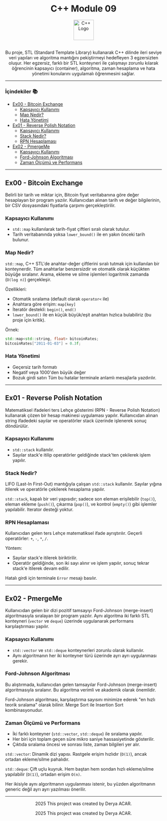 <div align="center">
  <h1>C++ Module 09</h1> <img src="https://cdn-icons-png.flaticon.com/512/6132/6132222.png" alt="C++ Logo" width="65"></br></br>
</div>

<p align="center">
  Bu proje, STL (Standard Template Library) kullanarak C++ dilinde ileri seviye veri yapıları ve algoritma mantığını pekiştirmeyi hedefleyen 3 egzersizten oluşur. Her egzersiz, farklı bir STL konteyneri ile çalışmayı zorunlu kılarak öğrencinin kapsayıcı (container), algoritma, zaman hesaplama ve hata yönetimi konularını uygulamalı öğrenmesini sağlar.
</p>

---

### İçindekiler 📚
  - [Ex00 - Bitcoin Exchange](#ex00)
    - [Kapsayıcı Kullanımı](#kapsayici-kullanimi)
    - [Map Nedir?](#map-nedir)
    - [Hata Yönetimi](#hata-yonetimi)
  - [Ex01 - Reverse Polish Notation](#ex02)
    - [Kapsayıcı Kullanımı](#ex01-kapsayici-kullanimi)
    - [Stack Nedir?](#stack-nedir)
    - [RPN Hesaplaması](#rpn-hesaplamasi)
  - [Ex02 - PmergeMe](#ex02)
    - [Kapsayıcı Kullanımı](#ex02-kapsayici-kullanimi)
    - [Ford-Johnson Algoritması](#ford-johnson-algoritmasi)
    - [Zaman Ölçümü ve Performans](#zaman-olcumu-ve-performans)

---

## <a name="ex00"></a>Ex00 - Bitcoin Exchange
Belirli bir tarih ve miktar için, Bitcoin fiyat veritabanına göre değer hesaplayan bir program yazılır. Kullanıcıdan alınan tarih ve değer bilgilerinin, bir CSV dosyasındaki fiyatlarla çarpımı gerçekleştirilir.

### <a name="kapsayici-kullanimi"></a>Kapsayıcı Kullanımı
- `std::map` kullanılarak tarih-fiyat çiftleri sıralı olarak tutulur.
- Tarih veritabanında yoksa `lower_bound()` ile en yakın önceki tarih bulunur.

### <a name="map-nedir"></a>Map Nedir?
`std::map`, C++ STL'de anahtar-değer çiftlerini sıralı tutmak için kullanılan bir konteynerdir. 
Tüm anahtarlar benzersizdir ve otomatik olarak küçükten büyüğe sıralanır. Arama, ekleme ve silme işlemleri logaritmik zamanda (`O(log n)`) gerçekleşir.

Özellikleri:
- Otomatik sıralama (default olarak `operator<` ile)
- Anahtara göre erişim: `map[key]`
- İteratör destekli: `begin()`, `end()`
- `lower_bound()` ile en küçük büyük/eşit anahtarı hızlıca bulabiliriz (bu proje için kritik).

Örnek:
```cpp
std::map<std::string, float> bitcoinRates;
bitcoinRates["2011-01-03"] = 0.3f;
```

### <a name="hata-yonetimi"></a>Hata Yönetimi
- Geçersiz tarih formatı
- Negatif veya 1000'den büyük değer
- Bozuk girdi satırı
Tüm bu hatalar terminale anlamlı mesajlarla yazdırılır.

---

## <a name="ex01"></a>Ex01 - Reverse Polish Notation

Matematiksel ifadeleri ters Lehçe gösterimi (RPN - Reverse Polish Notation) kullanarak çözen bir hesap makinesi uygulaması yapılır. Kullanıcıdan alınan string ifadedeki sayılar ve operatörler stack üzerinde işlenerek sonuç döndürülür.

### <a name="ex01-kapsayici-kullanimi"></a>Kapsayıcı Kullanımı
- `std::stack` kullanılır.
- Sayılar stack'e itilip operatörler geldiğinde stack'ten çekilerek işlem yapılır.

### <a name="stack-nedir"></a>Stack Nedir?
LIFO (Last-In First-Out) mantığıyla çalışan `std::stack` kullanılır. Sayılar yığına itilerek ve operatörle çekilerek hesaplama yapılır.

`std::stack`, kapalı bir veri yapısıdır; sadece son eleman erişilebilir (`top()`), eleman ekleme (`push()`), çıkarma (`pop()`), ve kontrol (`empty()`) gibi işlemler yapılabilir. 
Iterator desteği yoktur.

### <a name="rpn-hesaplamasi"></a>RPN Hesaplaması
Kullanıcıdan gelen ters Lehçe matematiksel ifade ayrıştırılır. 
Geçerli operatörler: `+`, `-`, `*`, `/`.

Yöntem:
- Sayılar stack'e itilerek biriktirilir.
- Operatör geldiğinde, son iki sayı alınır ve işlem yapılır, sonuç tekrar stack'e itilerek devam edilir.

Hatalı girdi için terminale `Error` mesajı basılır.

---

## <a name="ex02"></a>Ex02 - PmergeMe
Kullanıcıdan gelen bir dizi pozitif tamsayıyı Ford-Johnson (merge-insert) algoritmasıyla sıralayan bir program yazılır. Aynı algoritma iki farklı STL konteyneri (`vector` ve `deque`) üzerinde uygulanarak performans karşılaştırması yapılır.

### <a name="ex02-kapsayici-kullanimi"></a>Kapsayıcı Kullanımı
- `std::vector` ve `std::deque` konteynerleri zorunlu olarak kullanılır.
- Aynı algoritmanın her iki konteyner türü üzerinde ayrı ayrı uygulanması gerekir.

### <a name="ford-johnson-algoritmasi"></a>Ford-Johnson Algoritması
Bu alıştırmada, kullanıcıdan gelen tamsayılar Ford-Johnson (merge-insert) algoritmasıyla sıralanır. Bu algoritma verimli ve akademik olarak önemlidir.

Ford-Johnson algoritması, karşılaştırma sayısını minimize ederek "en hızlı teorik sıralama" olarak bilinir. Merge Sort ile Insertion Sort kombinasyonudur.


### <a name="zaman-olcumu-ve-performans"></a>Zaman Ölçümü ve Performans
- İki farklı konteyner (`std::vector`, `std::deque`) ile sıralama yapılır.
- Her biri için toplam geçen süre mikro saniye hassasiyetinde gösterilir.
- Çıktıda sıralama öncesi ve sonrası liste, zaman bilgileri yer alır.

`std::vector`: Dinamik dizi yapısı. Rastgele erişim hızlıdır (`O(1)`), ancak ortadan ekleme/silme pahalıdır.

`std::deque`: Çift uçlu kuyruk. Hem baştan hem sondan hızlı ekleme/silme yapılabilir (`O(1)`), ortadan erişim `O(n)`.

Her ikisiyle aynı algoritmanın uygulanması istenir, bu yüzden algoritmanın generic değil ayrı ayrı yazılması önerilir.

---

<p align="center">2025 This project was created by Derya ACAR.</p>



<p align="center">2025 This project was created by Derya ACAR.</p>

